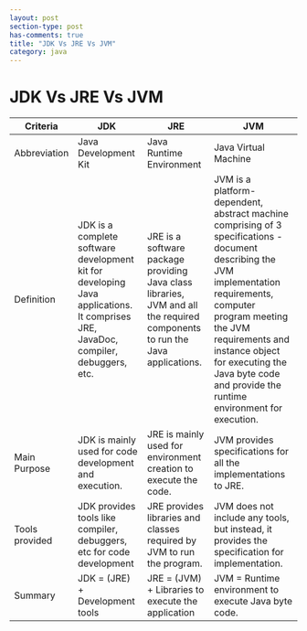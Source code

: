 ```yaml
---
layout: post
section-type: post
has-comments: true
title: "JDK Vs JRE Vs JVM"
category: java
---
```

# JDK Vs JRE Vs JVM

| Criteria | JDK  | JRE | JVM |
| --- | --- | --- | --- |
| Abbreviation | Java Development Kit | Java Runtime Environment | Java Virtual Machine |
| Definition | JDK is a complete software development kit for developing Java applications. It comprises JRE, JavaDoc, compiler, debuggers, etc. | JRE is a software package providing Java class libraries, JVM and all the required components to run the Java applications. | JVM is a platform-dependent, abstract machine comprising of 3 specifications - document describing the JVM implementation requirements, computer program meeting the JVM requirements and instance object for executing the Java byte code and provide the runtime environment for execution. |
| Main Purpose | JDK is mainly used for code development and execution. | JRE is mainly used for environment creation to execute the code. | JVM provides specifications for all the implementations to JRE. |
| Tools provided | JDK provides tools like compiler, debuggers, etc for code development | JRE provides libraries and classes required by JVM to run the program. | JVM does not include any tools, but instead, it provides the specification for implementation. |
| Summary | JDK = (JRE) + Development tools | JRE = (JVM) + Libraries to execute the application | JVM = Runtime environment to execute Java byte code. |
